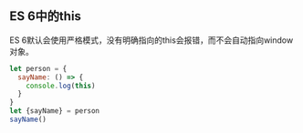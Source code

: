 ## ES 6中的this

ES 6默认会使用严格模式，没有明确指向的this会报错，而不会自动指向window对象。

```javascript
let person = {
  sayName: () => {
    console.log(this)
  }
}
let {sayName} = person
sayName()
```